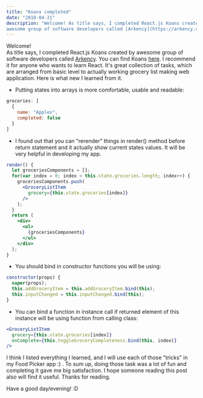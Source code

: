 ```yaml
---
title: "Koans completed"
date: "2018-04-21"
description: "Welcome! As title says, I completed React.js Koans created by 
awesome group of software developers called [Arkency](https://arkency.com)." 
---
```


Welcome!\
As title says, I completed React.js Koans created by 
awesome group of software developers called [Arkency](https://arkency.com). You 
can find Koans [here](https://github.com/arkency/reactjs_koans). I recommend 
it for anyone who wants to learn React. It's great collection of tasks, which 
are arranged from basic level to actually working grocery list making web 
application. Here is what new I learned from it.

- Putting states into arrays is more comfortable, usable and readable:

```jsx
groceries: [
  {
    name: "Apples",
    completed: false
  }
]
```

- I found out that you can "rerender" things in render() method before return 
statement and it actually show current states values. It will be very helpful 
in developing my app.

```jsx
render() {
  let groceriesComponents = [];
  for(var index = 0; index < this.state.groceries.length; index++) {
    groceriesComponents.push(
      <GroceryListItem
        grocery={this.state.groceries[index]}
      />
    );  
  }
  return (
    <div>
      <ul>
        {groceriesComponents}
      </ul>
    </div>
  );
}
```

- You should bind in constructor functions you will be using:

```jsx
constructor(props) {
  super(props);
  this.addGroceryItem = this.addGroceryItem.bind(this);
  this.inputChanged = this.inputChanged.bind(this);
}
```

- You can bind a function in instance call if returned element of this instance 
will be using function from calling class:

```jsx
<GroceryListItem
  grocery={this.state.groceries[index]}
  onComplete={this.toggleGroceryCompleteness.bind(this, index)}
/>
```

I think I listed everything I learned, and I will use each of those "tricks" in 
my Food Picker app :) . To sum up, doing those task was a lot of fun and 
completing it gave me big satisfaction. I hope someone reading this post also 
will find it useful. Thanks for reading.

Have a good day/evening! :D
